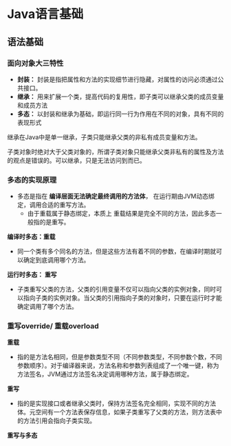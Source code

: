 # Java语言基础

## 语法基础

### 面向对象大三特性

- **封装：** 封装是指把属性和方法的实现细节进行隐藏，对属性的访问必须通过公共接口。
- **继承：** 用来扩展一个类，提高代码的复用性，即子类可以继承父类的成员变量和成员方法
- **多态：** 以封装和继承为基础，即运行同一行为作用在不同的对象，具有不同的表现形式

继承在Java中是单一继承，子类只能继承父类的非私有成员变量和方法。

子类对象时绝对大于父类对象的，所谓子类对象只能继承父类非私有的属性及方法的观点是错误的。可以继承，只是无法访问到而已。

### 多态的实现原理

- 多态是指在 **编译层面无法确定最终调用的方法体**， 在运行期由JVM动态绑定，调用合适的重写方法。
  - 由于重载属于静态绑定，本质上 重载结果是完全不同的方法，因此多态一般指的是重写。

**编译时多态：重载**

- 同一个类有多个同名的方法，但是这些方法有着不同的参数，在编译时期就可以确定到底调用哪个方法。

**运行时多态： 重写**

- 子类重写父类的方法，父类的引用变量不仅可以指向父类的实例对象，同时可以指向子类的实例对象。当父类的引用指向子类的对象时，只要在运行时才能确定调用了哪个方法。

### 重写override/ 重载overload

**重载**

- 指的是方法名相同，但是参数类型不同（不同参数类型，不同参数个数，不同参数顺序）。对于编译器来说，方法名称和参数列表组成了一个唯一键，称为方法签名，JVM通过方法签名决定调用哪种方法，属于静态绑定。

**重写**

- 指的是实现接口或者继承父类时，保持方法签名完全相同，实现不同的方法体。元空间有一个方法表保存信息，如果子类重写了父类的方法，则方法表中的方法引用会指向子类实现。

**重写与多态**

